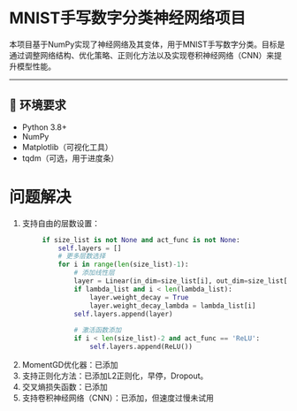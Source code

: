# MNIST手写数字分类神经网络项目

本项目基于NumPy实现了神经网络及其变体，用于MNIST手写数字分类。目标是通过调整网络结构、优化策略、正则化方法以及实现卷积神经网络（CNN）来提升模型性能。

---

## 📌 环境要求
- Python 3.8+
- NumPy
- Matplotlib（可视化工具）
- tqdm（可选，用于进度条）


# 问题解决

1. 支持自由的层数设置：
   ```python
        if size_list is not None and act_func is not None:
            self.layers = []
            # 更多层数选择
            for i in range(len(size_list)-1):
                # 添加线性层
                layer = Linear(in_dim=size_list[i], out_dim=size_list[i+1])
                if lambda_list and i < len(lambda_list):
                    layer.weight_decay = True
                    layer.weight_decay_lambda = lambda_list[i]
                self.layers.append(layer)
                
                # 激活函数添加
                if i < len(size_list)-2 and act_func == 'ReLU':
                    self.layers.append(ReLU())
   ```
2. MomentGD优化器：已添加
3. 支持正则化方法：已添加L2正则化，早停，Dropout。
4. 交叉熵损失函数：已添加
5. 支持卷积神经网络（CNN）：已添加，但速度过慢未试用